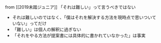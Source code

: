 
from [[2019未踏ジュニア]]
「それは難しい」って言うべきではない
- それは難しいのではなく、「僕はそれを解決する方法を現時点で思いついていない」ってだけ
- 「難しい」は個人の解釈に過ぎない
- 「それをやる方法が提案書には具体的に書かれていなかった」は事実
